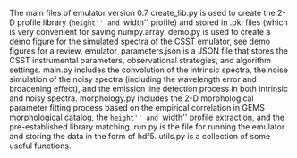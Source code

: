 The main files of emulator version 0.7
create_lib.py is used to create the 2-D profile library (``height'' and ``width'' profile) and stored in .pkl files (which is very convenient for saving numpy.array.
demo.py is used to create a demo figure for the simulated spectra of the CSST emulator, see demo figures for a review. 
emulator_parameters.json is a JSON file that stores the CSST instrumental parameters, observational strategies, and algorithm settings. 
main.py includes the convolution of the intrinsic spectra, the noise simulation of the noisy spectra (including the wavelength error and broadening effect), and the emission line detection process in both intrinsic and noisy spectra.
morphology.py includes the 2-D morphological parameter fitting process based on the empirical correlation in GEMS morphological catalog, the ``height'' and ``width'' profile extraction, and the pre-established library matching. 
run.py is the file for running the emulator and storing the data in the form of hdf5.
utils.py is a collection of some useful functions. 

